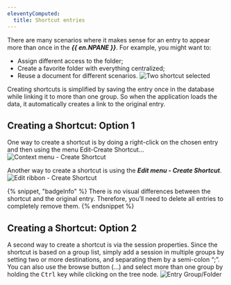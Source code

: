 ```yaml
---
eleventyComputed:
  title: Shortcut entries
---
```

There are many scenarios where it makes sense for an entry to appear more than once in the ***{{ en.NPANE }}***. For example, you might want to:

* Assign different access to the folder;
* Create a favorite folder with everything centralized;
* Reuse a document for different scenarios.
![Two shortcut selected](https://cdnweb.devolutions.net/docs/docs_en_rdm_mac_clip10001.png)

Creating shortcuts is simplified by saving the entry once in the database while linking it to more than one group. So when the application loads the data, it automatically creates a link to the original entry.

## Creating a Shortcut: Option 1

One way to create a shortcut is by doing a right-click on the chosen entry and then using the menu Edit-Create Shortcut...
![Context menu - Create Shortcut](https://cdnweb.devolutions.net/docs/docs_en_rdm_mac_clip10334.png)

Another way to create a shortcut is using the ***Edit menu - Create Shortcut***.
![Edit ribbon - Create Shortcut](https://cdnweb.devolutions.net/docs/docs_en_rdm_mac_clip10335.png)

{% snippet, "badgeInfo" %}
There is no visual differences between the shortcut and the original entry. Therefore, you’ll need to delete all entries to completely remove them.
{% endsnippet %}

## Creating a Shortcut: Option 2

A second way to create a shortcut is via the session properties. Since the shortcut is based on a group list, simply add a session in multiple groups by setting two or more destinations, and separating them by a semi-colon “;”. You can also use the browse button (…) and select more than one group by holding the <kbd>Ctrl</kbd> key while clicking on the tree node.
![Entry Group/Folder](https://cdnweb.devolutions.net/docs/docs_en_rdm_mac_clip10603.png)
